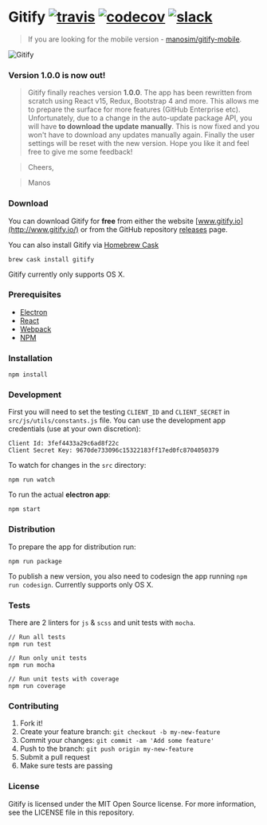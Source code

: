 # Gitify [![travis][travis-image]][travis-url] [![codecov][codecov-image]][codecov-url] [![slack][slack-image]][slack-url]

> If you are looking for the mobile version - [manosim/gitify-mobile](https://github.com/manosim/gitify-mobile/).

![Gitify](images/press.png)


### Version 1.0.0 is now out!

> Gitify finally reaches version **1.0.0**. The app has been rewritten from scratch using React v15, Redux, Bootstrap 4 and more. This allows me to prepare the surface for more features (GitHub Enterprise etc). Unfortunately, due to a change in the auto-update package API, you will have **to download the update manually**. This is now fixed and you won't have to download any updates manually again. Finally the user settings will be reset with the new version. Hope you like it and feel free to give me some feedback!

> Cheers,

> Manos


### Download
You can download Gitify for **free** from either the website [www.gitify.io](http://www.gitify.io/) or from the GitHub repository [releases](https://github.com/manosim/gitify/releases) page.

You can also install Gitify via [Homebrew Cask](http://caskroom.io/)

```shell
brew cask install gitify
```

Gitify currently only supports OS X.


### Prerequisites

 - [Electron](http://electron.atom.io/)
 - [React](https://facebook.github.io/react/)
 - [Webpack](https://webpack.github.io/)
 - [NPM](https://www.npmjs.com/)


### Installation

    npm install


### Development
First you will need to set the testing `CLIENT_ID` and `CLIENT_SECRET` in `src/js/utils/constants.js` file. You can use the development app credentials (use at your own discretion):

    Client Id: 3fef4433a29c6ad8f22c
    Client Secret Key: 9670de733096c15322183ff17ed0fc8704050379


To watch for changes in the `src` directory:

    npm run watch

To run the actual **electron app**:

    npm start


### Distribution
To prepare the app for distribution run:

    npm run package

To publish a new version, you also need to codesign the app running `npm run codesign`. Currently supports only OS X.


### Tests
There are 2 linters for `js` & `scss` and unit tests with `mocha`.

    // Run all tests
    npm run test

    // Run only unit tests
    npm run mocha

    // Run unit tests with coverage
    npm run coverage


### Contributing

1. Fork it!
2. Create your feature branch: `git checkout -b my-new-feature`
3. Commit your changes: `git commit -am 'Add some feature'`
4. Push to the branch: `git push origin my-new-feature`
5. Submit a pull request
6. Make sure tests are passing


### License
Gitify is licensed under the MIT Open Source license. For more information, see the LICENSE file in this repository.


[travis-image]: https://travis-ci.org/manosim/gitify.svg?branch=master
[travis-url]: https://travis-ci.org/manosim/gitify
[codecov-image]: https://codecov.io/gh/manosim/gitify/branch/master/graph/badge.svg
[codecov-url]: https://codecov.io/gh/manosim/gitify
[slack-image]: https://img.shields.io/badge/slack-atomio/gitify-e01563.svg
[slack-url]: https://atomio.slack.com/
